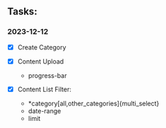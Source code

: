 ## Tasks:

### 2023-12-12

-[X] Create Category

-[X] Content Upload
  - progress-bar

-[X] Content List Filter:
  - *category[all,other_categories]{multi_select}
  - date-range
  - limit



